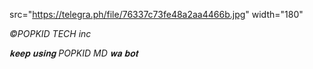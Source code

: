 src="https://telegra.ph/file/76337c73fe48a2aa4466b.jpg" width="180"</td>
  </tr>
</table>


 *©POPKID TECH inc*






   *𝐤𝐞𝐞𝐩 𝐮𝐬𝐢𝐧𝐠 POPKID MD 𝐰𝐚 𝐛𝐨𝐭*

   
